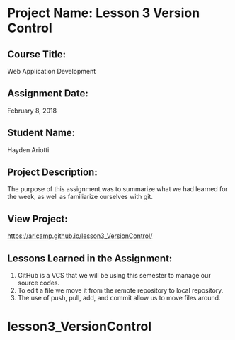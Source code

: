 # Project Name:  Lesson 3 Version Control


## Course Title:
Web Application Development

## Assignment Date:  
February 8, 2018

## Student Name:  
Hayden Ariotti

## Project Description:
The purpose of this assignment was to summarize what we had learned for the week, as well as familiarize ourselves with git.

## View Project:
https://aricamp.github.io/lesson3_VersionControl/

## Lessons Learned in the Assignment:
1. GitHub is a VCS that we will be using this semester to manage our source codes.
2. To edit a file we move it from the remote repository to local repository.
3. The use of push, pull, add, and commit allow us to move files around.

# lesson3_VersionControl
